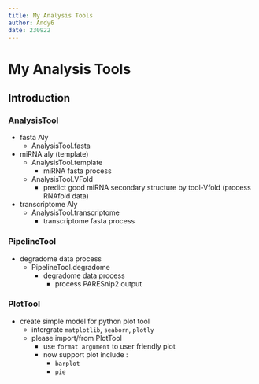 ```yaml
---
title: My Analysis Tools
author: Andy6
date: 230922
---
```


# My Analysis Tools

## Introduction

### AnalysisTool 

- fasta Aly
    + AnalysisTool.fasta
- miRNA aly (template)
    + AnalysisTool.template
        * miRNA fasta process
    + AnalysisTool.VFold
        * predict good miRNA secondary structure by tool-Vfold (process RNAfold data)
- transcriptome Aly
    + AnalysisTool.transcriptome
        * transcriptome fasta process

### PipelineTool

- degradome data process
    + PipelineTool.degradome
        * degradome data process
            - process PARESnip2 output

### PlotTool

- create simple model for python plot tool
    + intergrate `matplotlib`, `seaborn`, `plotly`
    + please import/from PlotTool
        * use `format argument` to user friendly plot
        * now support plot include :
            - `barplot`
            - `pie`

